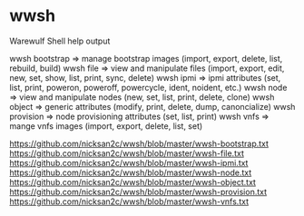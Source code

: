 # wwsh
Warewulf Shell help output

wwsh bootstrap => manage bootstrap images (import, export, delete, list, rebuild, build)
wwsh file      => view and manipulate files (import, export, edit, new, set, show, list, print, sync, delete)
wwsh ipmi      => ipmi attributes (set, list, print, poweron, poweroff, powercycle, ident, noident, etc.)
wwsh node      => view and manipulate nodes (new, set, list, print, delete, clone)
wwsh object    => generic attributes (modify, print, delete, dump, canoncialize)
wwsh provision => node provisioning attributes (set, list, print)
wwsh vnfs      => mange vnfs images (import, export, delete, list, set)

https://github.com/nicksan2c/wwsh/blob/master/wwsh-bootstrap.txt
https://github.com/nicksan2c/wwsh/blob/master/wwsh-file.txt
https://github.com/nicksan2c/wwsh/blob/master/wwsh-ipmi.txt
https://github.com/nicksan2c/wwsh/blob/master/wwsh-node.txt
https://github.com/nicksan2c/wwsh/blob/master/wwsh-object.txt
https://github.com/nicksan2c/wwsh/blob/master/wwsh-provision.txt
https://github.com/nicksan2c/wwsh/blob/master/wwsh-vnfs.txt
